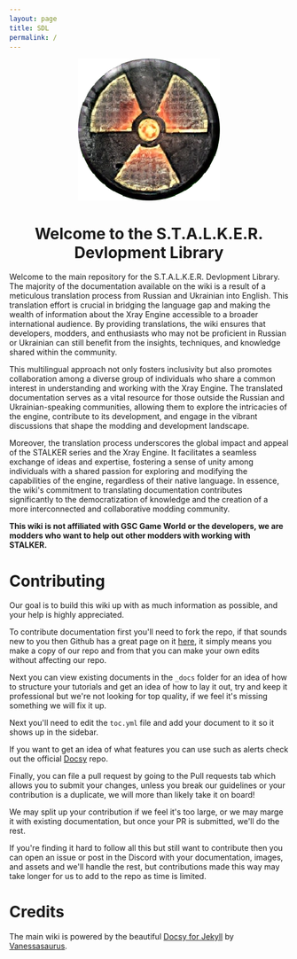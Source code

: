 ```yaml
---
layout: page
title: SDL
permalink: /
---
```


<p align="center">
<img src="assets/img/logo_big.png">
</p>

<h1 align="center">Welcome to the S.T.A.L.K.E.R. Devlopment Library</h1>

Welcome to the main repository for the S.T.A.L.K.E.R. Devlopment Library. The majority of the documentation available on the wiki is a result of a meticulous translation process from Russian and Ukrainian into English. This translation effort is crucial in bridging the language gap and making the wealth of information about the Xray Engine accessible to a broader international audience. By providing translations, the wiki ensures that developers, modders, and enthusiasts who may not be proficient in Russian or Ukrainian can still benefit from the insights, techniques, and knowledge shared within the community.

This multilingual approach not only fosters inclusivity but also promotes collaboration among a diverse group of individuals who share a common interest in understanding and working with the Xray Engine. The translated documentation serves as a vital resource for those outside the Russian and Ukrainian-speaking communities, allowing them to explore the intricacies of the engine, contribute to its development, and engage in the vibrant discussions that shape the modding and development landscape.

Moreover, the translation process underscores the global impact and appeal of the STALKER series and the Xray Engine. It facilitates a seamless exchange of ideas and expertise, fostering a sense of unity among individuals with a shared passion for exploring and modifying the capabilities of the engine, regardless of their native language. In essence, the wiki's commitment to translating documentation contributes significantly to the democratization of knowledge and the creation of a more interconnected and collaborative modding community.

**This wiki is not affiliated with GSC Game World or the developers, we are modders who want to help out other modders with working with STALKER.**

# Contributing

Our goal is to build this wiki up with as much information as possible, and your help is highly appreciated.

To contribute documentation first you'll need to fork the repo, if that sounds new to you then Github has a great page on it [here](https://docs.github.com/en/get-started/quickstart/fork-a-repo), it simply means you make a copy of our repo and from that you can make your own edits without affecting our repo.

Next you can view existing documents in the `_docs` folder for an idea of how to structure your tutorials and get an idea of how to lay it out, try and keep it professional but we're not looking for top quality, if we feel it's missing something we will fix it up. 

Next you'll need to edit the `toc.yml` file and add your document to it so it shows up in the sidebar. 

If you want to get an idea of what features you can use such as alerts check out the official [Docsy](https://github.com/vsoch/docsy-jekyll) repo.

Finally, you can file a pull request by going to the Pull requests tab which allows you to submit your changes, unless you break our guidelines or your contribution is a duplicate, we will more than likely take it on board!

We may split up your contribution if we feel it's too large, or we may marge it with existing documentation, but once your PR is submitted, we'll do the rest.

If you're finding it hard to follow all this but still want to contribute then you can open an issue or post in the Discord with your documentation, images, and assets and we'll handle the rest, but contributions made this way may take longer for us to add to the repo as time is limited.

# Credits

The main wiki is powered by the beautiful [Docsy for Jekyll](https://github.com/vsoch/docsy-jekyll) by [Vanessasaurus](https://github.com/vsoch).